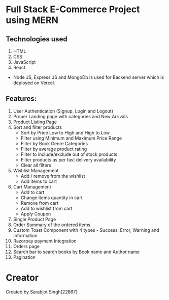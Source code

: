 # Full Stack E-Commerce Project using MERN

## Technologies used

1. HTML
2. CSS
3. JavaScript
4. React

- Node JS, Express JS and MongoDb is used for Backend server which is deployed on Vercel.

## Features:

1. User Authentication (Signup, Login and Logout)
2. Proper Landing page with categories and New Arrivals
3. Product Listing Page
4. Sort and filter products
   - Sort by Price Low to High and High to Low
   - Filter using Minimum and Maximum Price Range
   - Filter by Book Genre Categories
   - Filter by average product rating
   - Filter to include/exclude out of stock products
   - Filter products as per fast delivery availability
   - Clear all filters
5. Wishlist Management
   - Add / remove from the wishlist
   - Add items to cart
6. Cart Management
   - Add to cart
   - Change items quantity in cart
   - Remove from cart
   - Add to wishlist from cart
   - Apply Coupon
7. Single Product Page
8. Order Summary of the ordered items
9. Custom Toast Component with 4 types - Success, Error, Warning and Information
10. Razorpay payment Integration
11. Orders page
12. Search bar to search books by Book name and Author name
13. Pagination

# Creator

Created by Sarabjot Singh[22867]
